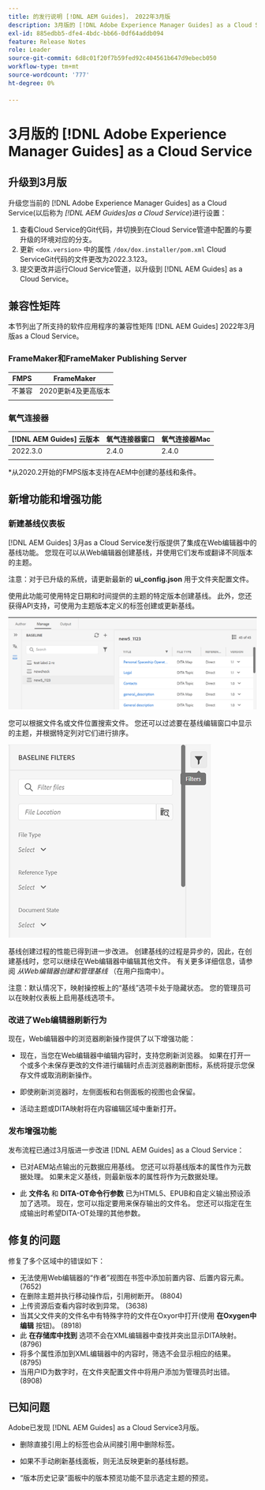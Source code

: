 ```yaml
---
title: 的发行说明 [!DNL AEM Guides]， 2022年3月版
description: 3月版的 [!DNL Adobe Experience Manager Guides] as a Cloud Service
exl-id: 885edbb5-dfe4-4bdc-bb66-0df64addb094
feature: Release Notes
role: Leader
source-git-commit: 6d8c01f20f7b59fed92c404561b647d9ebecb050
workflow-type: tm+mt
source-wordcount: '777'
ht-degree: 0%

---
```


# 3月版的 [!DNL Adobe Experience Manager Guides] as a Cloud Service

## 升级到3月版

升级您当前的 [!DNL Adobe Experience Manager Guides] as a Cloud Service(以后称为 *[!DNL AEM Guides]as a Cloud Service*)进行设置：
1. 查看Cloud Service的Git代码，并切换到在Cloud Service管道中配置的与要升级的环境对应的分支。
1. 更新 `<dox.version>` 中的属性 `/dox/dox.installer/pom.xml` Cloud ServiceGit代码的文件更改为2022.3.123。
1. 提交更改并运行Cloud Service管道，以升级到 [!DNL AEM Guides] as a Cloud Service。

## 兼容性矩阵

本节列出了所支持的软件应用程序的兼容性矩阵 [!DNL AEM Guides] 2022年3月版as a Cloud Service。

### FrameMaker和FrameMaker Publishing Server

| FMPS | FrameMaker |
| --- | --- |
| 不兼容 | 2020更新4及更高版本 |
| | |


### 氧气连接器

| [!DNL AEM Guides] 云版本 | 氧气连接器窗口 | 氧气连接器Mac |
| --- | --- | --- |
| 2022.3.0 | 2.4.0 | 2.4.0 |
|  |  |  |

*从2020.2开始的FMPS版本支持在AEM中创建的基线和条件。

## 新增功能和增强功能

### 新建基线仪表板

[!DNL AEM Guides] 3月as a Cloud Service发行版提供了集成在Web编辑器中的基线功能。 您现在可以从Web编辑器创建基线，并使用它们发布或翻译不同版本的主题。

注意：对于已升级的系统，请更新最新的 **ui_config.json** 用于文件夹配置文件。

使用此功能可使用特定日期和时间提供的主题的特定版本创建基线。 此外，您还获得API支持，可使用为主题版本定义的标签创建或更新基线。

![基线管理选项卡](assets/baseline-manage.png)

您可以根据文件名或文件位置搜索文件。 您还可以过滤要在基线编辑窗口中显示的主题，并根据特定列对它们进行排序。

![基线管理选项卡](assets/baseline-filter.png)

基线创建过程的性能已得到进一步改进。 创建基线的过程是异步的，因此，在创建基线时，您可以继续在Web编辑器中编辑其他文件。 有关更多详细信息，请参阅 *从Web编辑器创建和管理基线* （在用户指南中）。

注意：默认情况下，映射操控板上的“基线”选项卡处于隐藏状态。 您的管理员可以在映射仪表板上启用基线选项卡。

### 改进了Web编辑器刷新行为

现在，Web编辑器中的浏览器刷新操作提供了以下增强功能：

* 现在，当您在Web编辑器中编辑内容时，支持您刷新浏览器。 如果在打开一个或多个未保存更改的文件进行编辑时点击浏览器刷新图标，系统将提示您保存文件或取消刷新操作。

* 即使刷新浏览器时，左侧面板和右侧面板的视图也会保留。

* 活动主题或DITA映射将在内容编辑区域中重新打开。

### 发布增强功能

发布流程已通过3月版进一步改进 [!DNL AEM Guides] as a Cloud Service：

* 已对AEM站点输出的元数据应用基线。 您还可以将基线版本的属性作为元数据处理。 如果未定义基线，则最新版本的属性将作为元数据处理。

* 此 **文件名** 和 **DITA-OT命令行参数** 已为HTML5、EPUB和自定义输出预设添加了选项。 现在，您可以指定要用来保存输出的文件名。 您还可以指定在生成输出时希望DITA-OT处理的其他参数。

## 修复的问题

修复了多个区域中的错误如下：

* 无法使用Web编辑器的“作者”视图在书签中添加前置内容、后置内容元素。 (7652)
* 在删除主题并执行移动操作后，引用树断开。 (8804)
* 上传资源后查看内容时收到异常。 (3638)
* 当其父文件夹的文件名中有特殊字符的文件在Oxyor中打开(使用 **在Oxygen中编辑** 按钮)。 (8918)
* 此 **在存储库中找到** 选项不会在XML编辑器中查找并突出显示DITA映射。 (8796)
* 将多个属性添加到XML编辑器中的内容时，筛选不会显示相应的结果。 (8795)
* 当用户ID为数字时，在文件夹配置文件中将用户添加为管理员时出错。 (8908)

## 已知问题

Adobe已发现 [!DNL AEM Guides] as a Cloud Service3月版。

* 删除直接引用上的标签也会从间接引用中删除标签。

* 如果不手动刷新基线面板，则无法反映更新的基线标题。

* “版本历史记录”面板中的版本预览功能不显示选定主题的预览。
